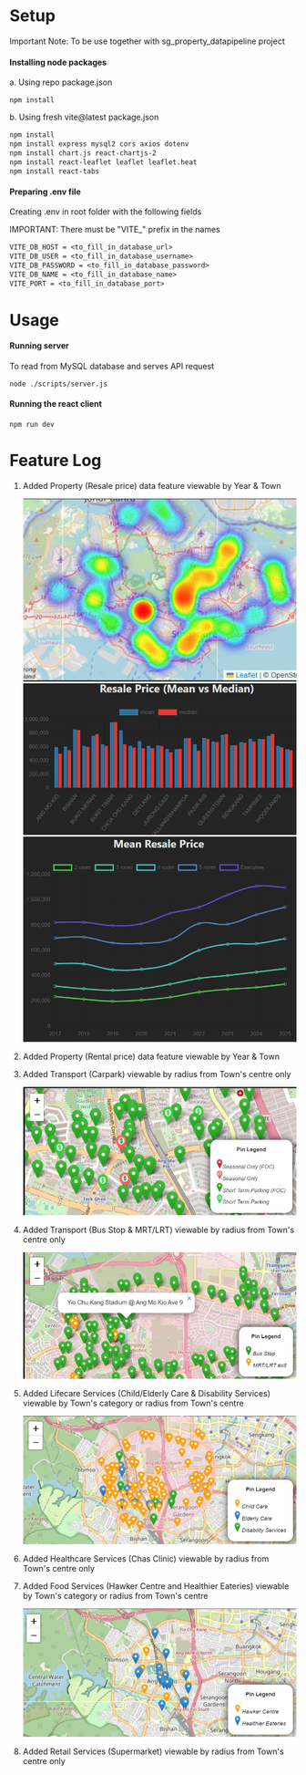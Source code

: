 # Setup
Important Note: To be use together with sg_property_datapipeline project

#### Installing node packages
a. Using repo package.json
```
npm install
```

b. Using fresh vite@latest package.json
```
npm install
npm install express mysql2 cors axios dotenv
npm install chart.js react-chartjs-2
npm install react-leaflet leaflet leaflet.heat
npm install react-tabs
```

#### Preparing .env file
Creating .env in root folder with the following fields

IMPORTANT: There must be "VITE_" prefix in the names
```
VITE_DB_HOST = <to_fill_in_database_url>
VITE_DB_USER = <to_fill_in_database_username>
VITE_DB_PASSWORD = <to_fill_in_database_password>
VITE_DB_NAME = <to_fill_in_database_name>
VITE_PORT = <to_fill_in_database_port>
```

# Usage
#### Running server
To read from MySQL database and serves API request
```
node ./scripts/server.js
```

#### Running the react client
```
npm run dev
```

# Feature Log
1. Added Property (Resale price) data feature viewable by Year & Town 

   ![Alt text](./images/sample_heatmap.png)
   ![Alt text](./images/sample_barchart.png)
   ![Alt text](./images/sample_linechart.png)

2. Added Property (Rental price) data feature viewable by Year & Town 

3. Added Transport (Carpark) viewable by radius from Town's centre only

   ![Alt text](./images/sample_map_carpark.png)

4. Added Transport (Bus Stop & MRT/LRT) viewable by radius from Town's centre only

   ![Alt text](./images/sample_map_public_transport.png)

5. Added Lifecare Services (Child/Elderly Care & Disability Services) viewable by Town's category or radius from Town's centre

   ![Alt text](./images/sample_map_personal_care.png)

6. Added Healthcare Services (Chas Clinic) viewable by radius from Town's centre only

7. Added Food Services (Hawker Centre and Healthier Eateries) viewable by Town's category or radius from Town's centre

   ![Alt text](./images/sample_map_hawker_eateries.png)

8. Added Retail Services (Supermarket) viewable by radius from Town's centre only